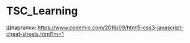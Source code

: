 # TSC_Learning

Шпаргалки:
https://www.codemio.com/2016/09/html5-css3-javascript-cheat-sheets.html?m=1
